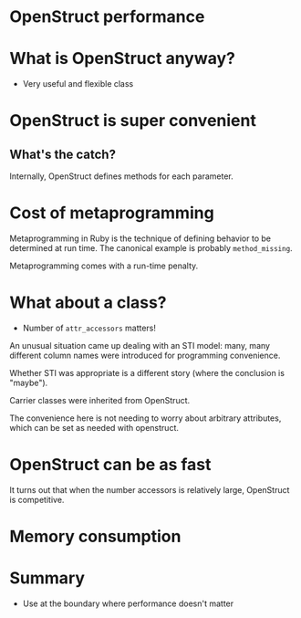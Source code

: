 # OpenStruct performance

# What is OpenStruct anyway?

* Very useful and flexible class

# OpenStruct is super convenient

## What's the catch?

Internally, OpenStruct defines methods for each parameter.

# Cost of metaprogramming

Metaprogramming in Ruby is the technique of defining behavior to be
determined at run time. The canonical example is probably
`method_missing`.

Metaprogramming comes with a run-time penalty.


# What about a class?

* Number of `attr_accessors` matters!

An unusual situation came up dealing with an STI model:
many, many different column names were introduced for programming
convenience.

Whether STI was appropriate is a different story (where the conclusion
is "maybe").

Carrier classes were inherited from OpenStruct.

The convenience here is not needing to worry about arbitrary
attributes, which can be set as needed with openstruct.

# OpenStruct can be as fast

It turns out that when the number accessors is relatively large,
OpenStruct is competitive.


# Memory consumption



# Summary

* Use at the boundary where performance doesn't matter
